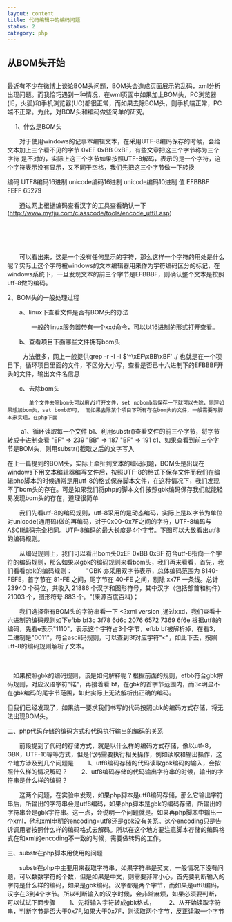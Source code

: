 ```yaml
---
layout: content
title: 代码编辑中的编码问题
status: 2 
category: php
---
```


## 从BOM头开始

### 

## 





最近有不少在微博上谈论BOM头问题，BOM头会造成页面展示的乱码，xml分析出现问题。而我恰巧遇到一种情况，在wml页面中如果加上BOM头，PC浏览器(IE，火狐)和手机浏览器(UC)都很正常，而如果去除BOM头，则手机端正常，PC端不正常。为此，对BOM头和编码做些简单的研究。

　
1、什么是BOM头

　　对于使用windows的记事本编辑文本，在采用UTF-8编码保存的时候，会给文本加上三个看不见的字节 0xEF 0xBB 0xBF，有些文章把这三个字节称为三个字符 是不对的，实际上这三个字节如果按照UTF-8解码，表示的是一个字符，这个字符表示没有显示，又不同于空格，我们先把这三个字节做一下转换

编码	UTF8编码16进制	unicode编码16进制	unicode编码10进制
值	EFBBBF	FEFF	65279
　　

　　通过网上根据编码查看汉字的工具查看确认一下(http://www.mytju.com/classcode/tools/encode_utf8.asp)

　　

　　

　　可以看出来，这是一个没有任何显示的字符，那么这样一个字符的用处是什么呢？实际上这个字符被windows的文本编辑器用来作为字符编码区分的标记，在windows系统下，一旦发现文本的前三个字节是EFBBBF，则确认整个文本是按照utf-8做的编码。

 

2、BOM头的一般处理过程

　　a、linux下查看文件是否有BOM头的办法

　　　　一般的linux服务器带有一个xxd命令，可以以16进制的形式打开查看。


　　b、查看项目下面哪些文件拥有bom头

   　 　 方法很多，网上一般提供grep -r -I -l $'^\xEF\xBB\xBF' ./ 也就是在一个项目下，循环项目里面的文件，不区分大小写，查看是否已十六进制下的EFBBBF开头的文件，输出文件名信息


　　c、去除bom头

           单个文件去除bom头可以用Vi打开文件，set nobomb后保存一下就可以去除，同理如果想加bom头，set bomb即可， 而如果去除某个项目下所有存在bom头的文件，一般需要写脚本来实现，在php下面
   　　    a1、循环读取每一个文件
            b1、利用substr()查看文件的前三个字节，将字节转成十进制查看
                  "EF" => 239
                  "BB" => 187
                  "BF" => 191
            c1、如果查看到前三个字节是BOM头，则用substr()截取之后的文字写入




在上一篇提到的BOM头，实际上牵扯到文本的编码问题，BOM头是出现在windows下用文本编辑器编写文件后，按照UTF-8的格式下保存文件而我们在编辑php脚本的时候通常是用utf-8的格式保存脚本文件，在这种情况下，我们发现不了bom头的存在。可是如果我们将php的脚本文件按照gbk编码保存我们就能轻易发现bom头的存在，道理很简单

　　我们先看utf-8的编码规则，utf-8采用的是动态编码，实际上是以字节为单位对unicode(通用码)做的再编码，对于0x00-0x7F之间的字符，UTF-8编码与ASCII编码完全相同。UTF-8编码的最大长度是4个字节。下图可以大致看出utf8的编码规则。

 




　　从编码规则上，我们可以看出bom头0xEF 0xBB 0xBF 符合utf-8指向一个字符的编码规则，那么如果以gbk的编码规则来看bom头，我们再来看看，首先，我们看看gbk的编码规则：
　　"GBK 亦采用双字节表示，总体编码范围为 8140-FEFE，首字节在 81-FE 之间，尾字节在 40-FE 之间，剔除 xx7F 一条线。总计 23940 个码位，共收入 21886 个汉字和图形符号，其中汉字（包括部首和构件）21003 个，图形符号 883 个。"(来源百度百科)；


　　我们选择带有BOM头的字符串看一下 <?xml version ,通过xxd，我们查看十六进制的编码规则如下efbb bf3c 3f78 6d6c 2076 6572 7369 6f6e  根据utf8的编码，先看e表示"1110"，表示这个字符占3个字节，efbb bf被解析掉，在看3，二进制是"0011"，符合ascii码规则，可以查到3f对应字符"<"，如此下去，按照utf-8的编码规则解析了文本。

 


　

　如果按照gbk的编码规则，该是如何解释呢？根据前面的规则，efbb符合gbk解码规则，对应汉语字符"锘"，再接着看 bf，在gbk的首字节范围内，而3c明显不在gbk编码的尾字节范围，如此实际上无法解析出正确的编码。

但我们已经发现了，如果统一要求我们书写的代码按照gbk的编码方式存储，将无法出现BOM头。


二、php代码存储的编码方式和代码执行输出的编码的关系

　　前段提到了代码的存储方式，就是以什么样的编码方式存储，像以utf-8，GBK，UTF-16等等方式，但是代码需要执行相关操作，例如读取和输出操作，这个地方涉及到几个问题是
　　1、utf8编码存储的代码读取gbk编码的输入，会按照什么样的情况解码？
　　2、utf8编码存储的代码输出字符串的时候，输出的字符串是什么样的编码？

　　这两个问题，在实验中发现，如果php脚本是utf8编码存储，那么它输出字符串后，所输出的字符串会是utf8编码，如果php脚本是gbk的编码存储，所输出的字符串会是gbk字符串。这一点，会说明一个问题就是。如果再php脚本中输出一个xml，他和xml申明的encoding=utf8还是gbk没有关系。这个encoding只是告诉调用者按照什么样的编码格式去解码。所以在这个地方要注意脚本存储的编码格式在和xml的encoding不一致的时候，需要做转码的工作。



三、substr在php脚本用使用的问题

　　substr在php中主要用来截取字符串，如果字符串是英文，一般情况下没有问题，可以数数字符的个数，但是如果是中文，则需要非常小心，首先要判断输入的字符是什么样的编码，如果是gbk编码。汉字都是两个字节，而如果是utf8编码，汉字在3到4个字节。所以判断输入的汉字时候，会非常麻烦，如果必须要判断，可以试试下面步骤
　　1、先将输入字符转成gbk格式，
　　2、从开始读取字符串，判断字节是否大于0x7F,如果大于0x7F，则读取两个字节，反正读取一个字节